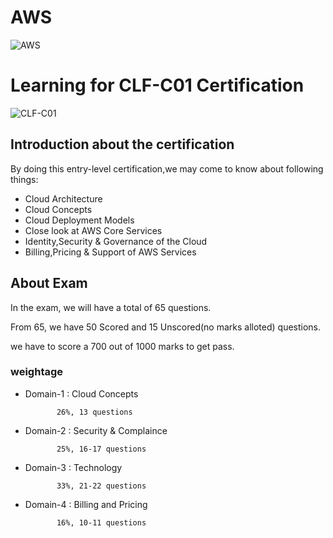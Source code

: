 # AWS
![AWS](https://d1.awsstatic.com/logos/aws-logo-lockups/poweredbyaws/PB_AWS_logo_RGB_REV_SQ.8c88ac215fe4e441dc42865dd6962ed4f444a90d.png)
# Learning for CLF-C01 Certification
![CLF-C01](https://d1.awsstatic.com/training-and-certification/certification-badges/AWS-Certified-Cloud-Practitioner_badge.634f8a21af2e0e956ed8905a72366146ba22b74c.png)
## Introduction about the certification
 By doing this entry-level certification,we may come to know about following things:
 * Cloud Architecture
 * Cloud Concepts
 * Cloud Deployment Models
 * Close look at AWS Core Services
 * Identity,Security & Governance of the Cloud
 * Billing,Pricing & Support of AWS Services
## About Exam
In the exam, we will have a total of 65 questions.  

From 65, we have 50 Scored and 15 Unscored(no marks alloted) questions.  

we have to score a 700 out of 1000 marks to get pass.  

### weightage
* Domain-1 : Cloud Concepts  

             26%, 13 questions

* Domain-2 : Security & Complaince  

             25%, 16-17 questions

* Domain-3 : Technology  

             33%, 21-22 questions

* Domain-4 : Billing and Pricing  

             16%, 10-11 questions
